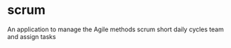 scrum
=====

An application to manage the Agile methods scrum short daily cycles team and assign tasks